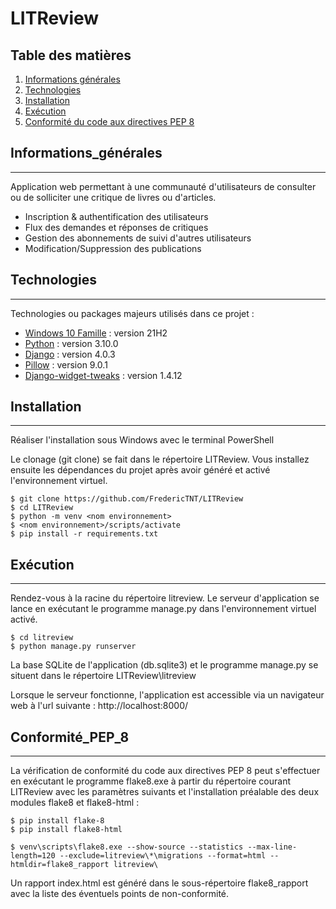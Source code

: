 # LITReview

## Table des matières
1. [Informations générales](#Informations_générales)
2. [Technologies](#technologies)
3. [Installation](#installation)
4. [Exécution](#Exécution)
4. [Conformité du code aux directives PEP 8](#Conformité_PEP_8)

## Informations_générales
***
Application web permettant à une communauté d'utilisateurs de consulter ou de solliciter une critique de livres 
ou d'articles. 
+ Inscription & authentification des utilisateurs
+ Flux des demandes et réponses de critiques
+ Gestion des abonnements de suivi d'autres utilisateurs
+ Modification/Suppression des publications

## Technologies
***
Technologies ou packages majeurs utilisés dans ce projet :
* [Windows 10 Famille](https://docs.microsoft.com/fr-fr/windows/whats-new/whats-new-windows-10-version-21h2) : version 21H2 
* [Python](https://docs.python.org/fr/3.10/) : version 3.10.0
* [Django](https://docs.djangoproject.com/fr/4.0/) : version 4.0.3
* [Pillow](https://pillow.readthedocs.io/en/stable/index.html) : version 9.0.1
* [Django-widget-tweaks](https://pypi.org/project/django-widget-tweaks/) : version 1.4.12

## Installation
***
Réaliser l'installation sous Windows avec le terminal PowerShell 

Le clonage (git clone) se fait dans le répertoire LITReview. Vous installez ensuite les dépendances du projet après 
avoir généré et activé l'environnement virtuel.
```
$ git clone https://github.com/FredericTNT/LITReview
$ cd LITReview
$ python -m venv <nom environnement>
$ <nom environnement>/scripts/activate
$ pip install -r requirements.txt
```

## Exécution
***
Rendez-vous à la racine du répertoire litreview. Le serveur d'application se lance en exécutant le programme manage.py
dans l'environnement virtuel activé.

```
$ cd litreview
$ python manage.py runserver
```

La base SQLite de l'application (db.sqlite3) et le programme manage.py se situent dans le répertoire
LITReview\litreview

Lorsque le serveur fonctionne, l'application est accessible via un navigateur web à 
l'url suivante : http://localhost:8000/

## Conformité_PEP_8
***
La vérification de conformité du code aux directives PEP 8 peut s'effectuer en exécutant le programme flake8.exe 
à partir du répertoire courant LITReview avec les paramètres suivants et l'installation préalable des deux modules 
flake8 et flake8-html :
```
$ pip install flake-8
$ pip install flake8-html

$ venv\scripts\flake8.exe --show-source --statistics --max-line-length=120 --exclude=litreview\*\migrations --format=html --htmldir=flake8_rapport litreview\
```
Un rapport index.html est généré dans le sous-répertoire flake8_rapport avec la liste des éventuels points de
non-conformité.
<!---
## FAQs
-->
